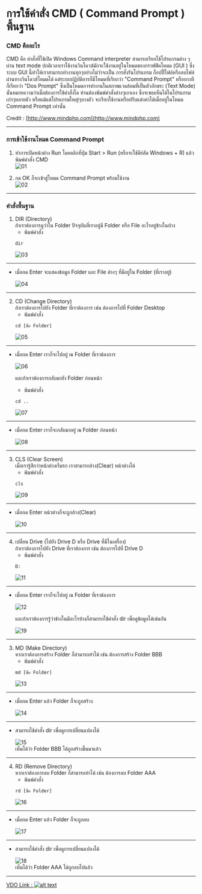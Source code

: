 # การใช้คำสั่ง CMD ( Command Prompt ) พื้นฐาน

### CMD คืออะไร

CMD คือ คำสั่งที่ใช้เปิด Windows Command interpreter สามารถเรียกใช้โปรแกรมต่าง ๆ ผ่าน text mode ปกติเวลาเราใช้งานวินโดวส์มักจะใช้งานอยู่ในโหมดของกราฟฟิคโหมด (GUI ) ซึ่งระบบ GUI นี้ทำให้เราสามารถทำงานทุกๆอย่างไม่ว่าจะเป็น การสั่งรันโปรแกรม ก็อปปี้ไฟล์หรือลบไฟล์ ผ่านทางวินโดวส์โหมดได้ แต่ระบบปฏิบัติการก็มีโหมดที่เรียกว่า "Command Prompt" หรือบางทีก็เรียกว่า "Dos Prompt" ซึ่งเป็นโหมดการทำงานในสภาพแวดล้อมที่เป็นตัวอักขระ (Text Mode) นั่นหมายความว่าเมื่อต้องการใช้คำสั่งใด ท่านต้องพิมพ์คำสั่งต่างๆเอาเอง ซึ่งจะพบเห็นได้ในโปรแกรมเก่าๆหลายตัว หรือแม้แต่โปรแกรมใหญ่ๆบางตัว จะเรียกใช้งานหรือปรับแต่งค่าได้เมื่ออยู่ในโหมด Command Prompt เท่านั้น

Credit : [http://www.mindphp.com](http://www.mindphp.com)

---
### การเข้าใช้งานโหมด Command Prompt

1. ทำการเปิดหน้าต่าง Run โดยคลิกที่ปุ่ม Start > Run  (หรือจะใช้คีย์ลัด Windows + R) แล้ว  พิมพ์คำสั่ง CMD  
![01](images/EP02-02CMD/01.PNG)

2. กด OK ก็จะเข้าสู่โหมด Command Prompt พร้อมใช้งาน   
![02](images/EP02-02CMD/02.PNG)

---
### คำสั่งพื้นฐาน

1. DIR (Directory)  
ถ้าเราต้องการดูว่าใน Folder ปัจจุบันที่เราอยู่มี Folder หรือ File อะไรอยู่ข้างในบ้าง 
    * พิมพ์คำสั่ง  
    ```
    dir 
    ```
    ![03](images/EP02-02CMD/03.PNG)
---
* เมื่อกด Enter จะแสดงข้อมูล Folder และ File ต่างๆ ที่มีอยู่ใน Folder (ที่เราอยู่)

    ![04](images/EP02-02CMD/04.PNG)

---
2. CD (Change Directory)  
ถ้าเราต้องการไปยัง Folder ที่เราต้องการ เช่น ต้องการไปที่ Folder Desktop
    * พิมพ์คำสั่ง  
    ```
    cd [ชื่อ Folder] 
    ```
    ![05](images/EP02-02CMD/05.PNG)
---
* เมื่อกด Enter เราก็จะไปอยู่ ณ Folder ที่เราต้องการ

    ![06](images/EP02-02CMD/06.PNG)
  
  และถ้าเราต้องการกลับมายัง Folder ก่อนหน้า
    * พิมพ์คำสั่ง  
    ```
    cd ..
    ```
    ![07](images/EP02-02CMD/07.PNG)
---
* เมื่อกด Enter เราก็จะกลับมาอยู่ ณ Folder ก่อนหน้า

    ![08](images/EP02-02CMD/08.PNG)
---
3. CLS (Clear Screen)  
เมื่อเรารู้สึกว่าหน้าต่างเริ่มรก เราสามารถล้าง(Clear) หน้าต่างได้
    * พิมพ์คำสั่ง  
    ```
    cls
    ```
    ![09](images/EP02-02CMD/09.PNG)
---
* เมื่อกด Enter หน้าต่างก็จะถูกล้าง(Clear)

    ![10](images/EP02-02CMD/10.PNG)
---
4. เปลี่ยน Drive (ไปยัง Drive D หรือ Drive ที่มีในเครื่อง)  
ถ้าเราต้องการไปยัง Drive ที่เราต้องการ เช่น ต้องการไปที่ Drive D
    * พิมพ์คำสั่ง  
    ```
    D:
    ```
    ![11](images/EP02-02CMD/11.PNG)
---
* เมื่อกด Enter เราก็จะไปอยู่ ณ Folder ที่เราต้องการ

    ![12](images/EP02-02CMD/12.PNG)
   
   และถ้าเราต้องการรู้ว่าข้างในมีอะไรบ้างก็สามารถใช้คำสั่ง dir เพื่อดูข้อมูลได้เช่นกัน

    ![19](images/EP02-02CMD/19.PNG)
---
3. MD (Make Directory)  
หากเราต้องการสร้าง Folder ก็สามารถทำได้ เช่น ต้องการสร้าง Folder BBB
    * พิมพ์คำสั่ง  
    ```
    md [ชื่อ Folder]
    ```
    ![13](images/EP02-02CMD/13.PNG)
---
* เมื่อกด Enter แล้ว Folder ก็จะถูกสร้าง

    ![14](images/EP02-02CMD/14.PNG)
---
 * สามารถใช้คำสั่ง dir เพื่อดูการเปลี่ยนแปลงได้

    ![15](images/EP02-02CMD/15.PNG)  
เห็นได้ว่า Folder BBB ได้ถูกสร้างขึ้นมาแล้ว


---
4. RD (Remove Directory)  
หากเราต้องการลบ Folder ก็สามารถทำได้ เช่น ต้องการลบ Folder AAA
    * พิมพ์คำสั่ง  
    ```
    rd [ชื่อ Folder]
    ```
    ![16](images/EP02-02CMD/16.PNG)
---
 * เมื่อกด Enter แล้ว Folder ก็จะถูกลบ

    ![17](images/EP02-02CMD/17.PNG)
---
 * สามารถใช้คำสั่ง dir เพื่อดูการเปลี่ยนแปลงได้

    ![18](images/EP02-02CMD/18.PNG)  
เห็นได้ว่า Folder AAA ได้ถูกลบไปแล้ว  

---

[VDO Link : ![alt text](images/EP02-02CMD/20.PNG)](http://www.youtube.com/watch?v=276yxgySH6k)
